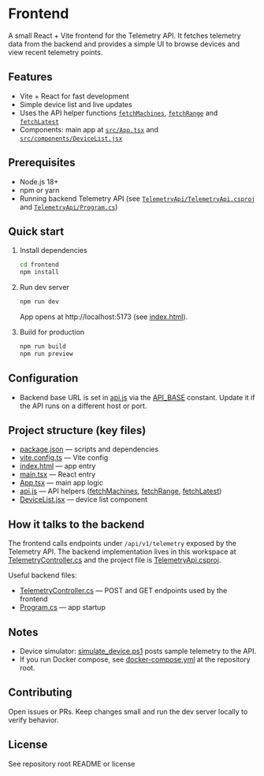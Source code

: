 # Frontend

A small React + Vite frontend for the Telemetry API. It fetches telemetry data from the backend and provides a simple UI to browse devices and view recent telemetry points.

## Features

- Vite + React for fast development
- Simple device list and live updates
- Uses the API helper functions [`fetchMachines`](telemetry-frontend/src/api.js), [`fetchRange`](telemetry-frontend/src/api.js) and [`fetchLatest`](telemetry-frontend/src/api.js)
- Components: main app at [`src/App.tsx`](telemetry-frontend/src/App.tsx) and [`src/components/DeviceList.jsx`](telemetry-frontend/src/components/DeviceList.jsx)

## Prerequisites

- Node.js 18+
- npm or yarn
- Running backend Telemetry API (see [`TelemetryApi/TelemetryApi.csproj`](TelemetryApi/TelemetryApi.csproj) and [`TelemetryApi/Program.cs`](TelemetryApi/Program.cs))

## Quick start

1. Install dependencies

   ```bash
   cd frontend
   npm install
   ```

2. Run dev server

   ```bash
   npm run dev
   ```

   App opens at http://localhost:5173 (see [index.html](http://_vscodecontentref_/0)).

3. Build for production
   ```bash
   npm run build
   npm run preview
   ```

## Configuration

- Backend base URL is set in [api.js](http://_vscodecontentref_/1) via the [API_BASE](http://_vscodecontentref_/2) constant. Update it if the API runs on a different host or port.

## Project structure (key files)

- [package.json](http://_vscodecontentref_/3) — scripts and dependencies
- [vite.config.ts](http://_vscodecontentref_/4) — Vite config
- [index.html](http://_vscodecontentref_/5) — app entry
- [main.tsx](http://_vscodecontentref_/6) — React entry
- [App.tsx](http://_vscodecontentref_/7) — main app logic
- [api.js](http://_vscodecontentref_/8) — API helpers ([fetchMachines](http://_vscodecontentref_/9), [fetchRange](http://_vscodecontentref_/10), [fetchLatest](http://_vscodecontentref_/11))
- [DeviceList.jsx](http://_vscodecontentref_/12) — device list component

## How it talks to the backend

The frontend calls endpoints under `/api/v1/telemetry` exposed by the Telemetry API. The backend implementation lives in this workspace at [TelemetryController.cs](http://_vscodecontentref_/13) and the project file is [TelemetryApi.csproj](http://_vscodecontentref_/14).

Useful backend files:

- [TelemetryController.cs](http://_vscodecontentref_/15) — POST and GET endpoints used by the frontend
- [Program.cs](http://_vscodecontentref_/16) — app startup

## Notes

- Device simulator: [simulate_device.ps1](http://_vscodecontentref_/17) posts sample telemetry to the API.
- If you run Docker compose, see [docker-compose.yml](http://_vscodecontentref_/18) at the repository root.

## Contributing

Open issues or PRs. Keep changes small and run the dev server locally to verify behavior.

## License

See repository root README or license
